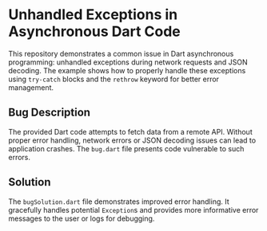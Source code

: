 # Unhandled Exceptions in Asynchronous Dart Code

This repository demonstrates a common issue in Dart asynchronous programming: unhandled exceptions during network requests and JSON decoding.  The example shows how to properly handle these exceptions using `try-catch` blocks and the `rethrow` keyword for better error management.

## Bug Description

The provided Dart code attempts to fetch data from a remote API.  Without proper error handling, network errors or JSON decoding issues can lead to application crashes. The `bug.dart` file presents code vulnerable to such errors.

## Solution

The `bugSolution.dart` file demonstrates improved error handling. It gracefully handles potential `Exception`s and provides more informative error messages to the user or logs for debugging.